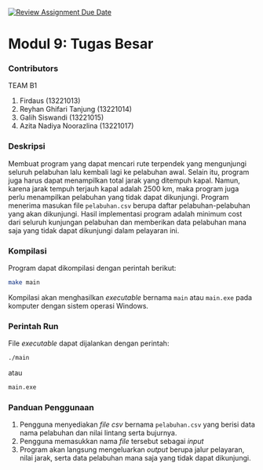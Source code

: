 [![Review Assignment Due Date](https://classroom.github.com/assets/deadline-readme-button-24ddc0f5d75046c5622901739e7c5dd533143b0c8e959d652212380cedb1ea36.svg)](https://classroom.github.com/a/ubkbB4F7)
# Modul 9: Tugas Besar

### Contributors
TEAM B1
1. Firdaus (13221013)
2. Reyhan Ghifari Tanjung (13221014)
3. Galih Siswandi (13221015)
4. Azita Nadiya Noorazlina (13221017)

### Deskripsi
Membuat program yang dapat mencari rute terpendek yang mengunjungi seluruh pelabuhan lalu kembali lagi ke pelabuhan awal. Selain itu, program juga harus dapat menampilkan total jarak yang ditempuh kapal. Namun, karena jarak tempuh terjauh kapal adalah 2500 km, maka program juga perlu menampilkan pelabuhan yang tidak dapat dikunjungi. Program menerima masukan file `pelabuhan.csv` berupa daftar pelabuhan-pelabuhan yang akan dikunjungi. Hasil implementasi program adalah minimum cost dari seluruh kunjungan pelabuhan dan memberikan data pelabuhan mana saja yang tidak dapat dikunjungi dalam pelayaran ini.

### Kompilasi
Program dapat dikompilasi dengan perintah berikut:

```bash
make main
```

Kompilasi akan menghasilkan *executable* bernama `main` atau `main.exe` pada komputer dengan sistem operasi Windows.

### Perintah Run
File *executable* dapat dijalankan dengan perintah:

```bash
./main
```

atau

```bash
main.exe
```

### Panduan Penggunaan
1. Pengguna menyediakan *file csv* bernama `pelabuhan.csv` yang berisi data nama pelabuhan dan nilai lintang serta bujurnya.
2. Pengguna memasukkan nama *file* tersebut sebagai *input*
3. Program akan langsung mengeluarkan *output* berupa jalur pelayaran, nilai jarak, serta data pelabuhan mana saja yang tidak dapat dikunjungi.
